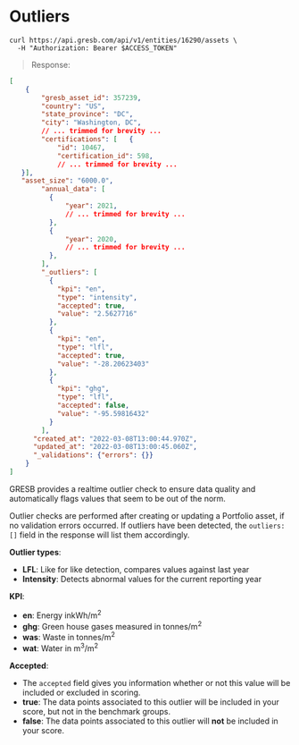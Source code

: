 # Outliers

```shell
curl https://api.gresb.com/api/v1/entities/16290/assets \
  -H "Authorization: Bearer $ACCESS_TOKEN"
```

> Response:

```json
[
    {
        "gresb_asset_id": 357239,
        "country": "US",
        "state_province": "DC",
        "city": "Washington, DC",
        // ... trimmed for brevity ...
        "certifications": [   {
            "id": 10467,
            "certification_id": 598,
            // ... trimmed for brevity ...
   }],
   "asset_size": "6000.0",
        "annual_data": [
          {
              "year": 2021,
              // ... trimmed for brevity ...
          },
          {
              "year": 2020,
              // ... trimmed for brevity ...
          },
        ],
        "_outliers": [
          {
            "kpi": "en",
            "type": "intensity",
            "accepted": true,
            "value": "2.5627716"
          },
          {
            "kpi": "en",
            "type": "lfl",
            "accepted": true,
            "value": "-28.20623403"
          },
          {
            "kpi": "ghg",
            "type": "lfl",
            "accepted": false,
            "value": "-95.59816432"
          }
        ],
      "created_at": "2022-03-08T13:00:44.970Z",
      "updated_at": "2022-03-08T13:00:45.060Z",
      "_validations": {"errors": {}}
    }
]
```



GRESB provides a realtime outlier check to ensure data quality and automatically flags
values that seem to be out of the norm.

Outlier checks are performed after creating or updating a Portfolio asset, if no validation errors occurred.
If outliers have been detected, the `outliers: []` field in the response will list them accordingly.

**Outlier types**:

- **LFL**: Like for like detection, compares values against last year
- **Intensity**: Detects abnormal values for the current reporting year

**KPI**:

- **en**: Energy inkWh/m<sup>2</sup>
- **ghg**: Green house gases measured in tonnes/m<sup>2</sup>
- **was**: Waste in tonnes/m<sup>2</sup>
- **wat**: Water in m<sup>3</sup>/m<sup>2</sup>

**Accepted**:

- The `accepted` field gives you information whether or not this value will be included or excluded in scoring.
- **true**: The data points associated to this outlier will be included in your score, but not in the benchmark groups.
- **false**:  The data points associated to this outlier will <strong>not</strong> be included in your score.
